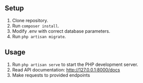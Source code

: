 ## Setup

1. Clone repository.
2. Run `composer install`.
3. Modify .env with correct database parameters.
4. Run `php artisan migrate`.

## Usage

1. Run `php artisan serve` to start the PHP development server.
2. Read API documentation: http://127.0.0.1:8000/docs
3. Make requests to provided endpoints
